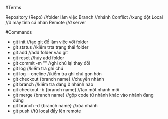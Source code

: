 #Terms

Repository (Repo) //folder làm việc
Branch //nhánh
Conflict //xung đột 
Local //ở máy tính cá nhân
Remote //ở server

#Commands

- git init //tạo git để làm việc với folder
- git status //kiểm trta trạng thái folder
- git add //add folder vào git
- git reset //hủy add folder
- git commit -m "" //ghi chú lại thay đổi
- git log //kiểm tra ghi chú
- git log --oneline //kiểm tra ghi chú gọn hơn
- git checkout {branch name} //chuyển nhánh
- git branch //kiểm tra đang ở nhánh nào
- git checkout -b {branch name} //tạo một nhánh mới
- git merge {branch name} //gộp code từ nhánh khác vào nhánh đang đứng
- git branch -d {branch name} //xóa nhánh 
- git push //từ local đẩy lên remote